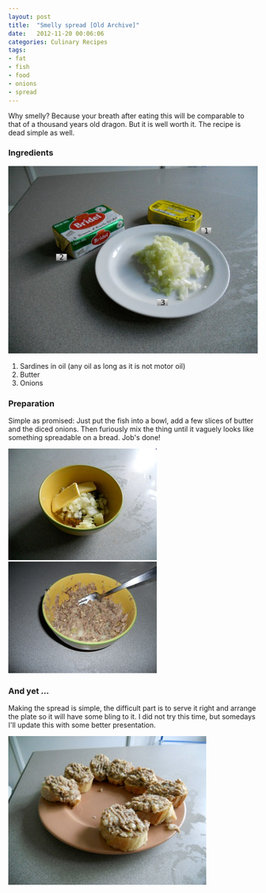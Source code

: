 ```yaml
---
layout: post
title:  "Smelly spread [Old Archive]"
date:   2012-11-20 00:06:06
categories: Culinary Recipes
tags:
- fat
- fish
- food
- onions
- spread
---
```


Why smelly? Because your breath after eating this will be comparable to that of
a thousand years old dragon. But it is well worth it. The recipe is dead simple
as well. 

### Ingredients

![ingredients]

1.  Sardines in oil (any oil as long as it is not motor oil)
2.  Butter
3.  Onions

### Preparation 

Simple as promised: Just put the fish into a bowl, add a few slices of butter
and the diced onions. Then furiously mix the thing until it vaguely looks like
something spreadable on a bread. Job's done! 

![preparation-1]
![preparation-2]

### And yet ...

Making the spread is simple, the difficult part is to serve it right and
arrange the plate so it will have some bling to it. I did not try this time,
but somedays I'll update this with some better presentation. 

![finished]

 [ingredients]: /images/smelly-spread/Ingredients.jpg
 [preparation-1]: /images/smelly-spread/Preparation-1.jpg
 [preparation-2]: /images/smelly-spread/Preparation-2.jpg
 [finished]: /images/smelly-spread/Finished.jpg
